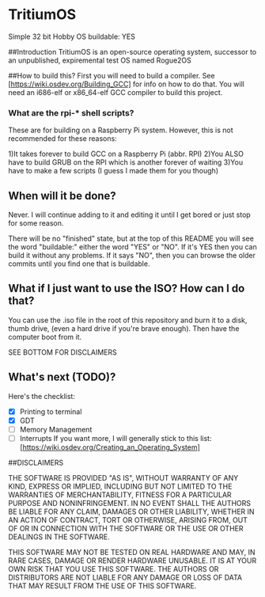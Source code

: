 # TritiumOS
Simple 32 bit Hobby OS
buildable: YES

##Introduction
TritiumOS is an open-source operating system, successor to an unpublished, expiremental test OS named Rogue2OS

##How to build this?
First you will need to build a compiler.
See [https://wiki.osdev.org/Building_GCC] for info on how to do that.
You will need an i686-elf or x86_64-elf GCC compiler to build this project.

### What are the rpi-* shell scripts?
These are for building on a Raspberry Pi system. However, this is not recommended for these reasons:

1)It takes forever to build GCC on a Raspberry Pi (abbr. RPI)
2)You ALSO have to build GRUB on the RPI which is another forever of waiting
3)You have to make a few scripts (I guess I made them for you though)

## When will it be done?
Never. I will continue adding to it and editing it until I get bored or just stop for some reason.

There will be no "finished" state, but at the top of this README you will see the word "buildable:" either the word "YES" or "NO". If it's YES then you can build it without any problems. If it says "NO", then you can browse the older commits until you find one that is buildable.

## What if I just want to use the ISO? How can I do that?

You can use the .iso file in the root of this repository and burn it to a disk, thumb drive, (even a hard drive if you're brave enough). Then have the computer boot from it.

SEE BOTTOM FOR DISCLAIMERS

## What's next (TODO)?
Here's the checklist:
- [x] Printing to terminal
- [x] GDT
- [ ] Memory Management
- [ ] Interrupts
If you want more, I will generally stick to this list: [https://wiki.osdev.org/Creating_an_Operating_System]

##DISCLAIMERS

THE SOFTWARE IS PROVIDED "AS IS", WITHOUT WARRANTY OF ANY KIND,
EXPRESS OR IMPLIED, INCLUDING BUT NOT LIMITED TO THE WARRANTIES OF
MERCHANTABILITY, FITNESS FOR A PARTICULAR PURPOSE AND NONINFRINGEMENT.
IN NO EVENT SHALL THE AUTHORS BE LIABLE FOR ANY CLAIM, DAMAGES OR
OTHER LIABILITY, WHETHER IN AN ACTION OF CONTRACT, TORT OR OTHERWISE,
ARISING FROM, OUT OF OR IN CONNECTION WITH THE SOFTWARE OR THE USE OR
OTHER DEALINGS IN THE SOFTWARE.

THIS SOFTWARE MAY NOT BE TESTED ON REAL HARDWARE AND MAY, IN RARE CASES,
DAMAGE OR RENDER HARDWARE UNUSABLE. IT IS AT YOUR OWN RISK THAT YOU USE
THIS SOFTWARE. THE AUTHORS OR DISTRIBUTORS ARE NOT LIABLE FOR ANY DAMAGE
OR LOSS OF DATA THAT MAY RESULT FROM THE USE OF THIS SOFTWARE.
